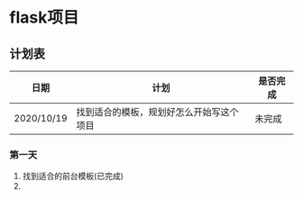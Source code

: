 # flask项目

## 计划表
|日期 |计划 |是否完成 |
|----- |----- |----- |
|2020/10/19|找到适合的模板，规划好怎么开始写这个项目|未完成|


### 第一天

1. 找到适合的前台模板(已完成)
2. 
